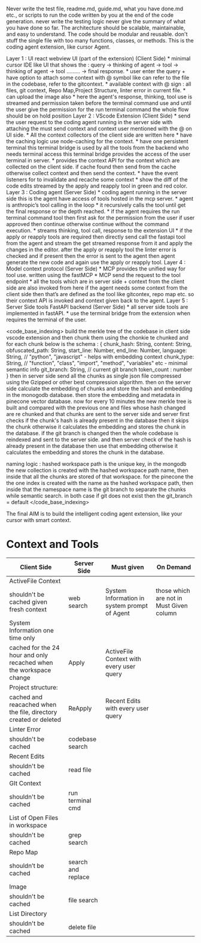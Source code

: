 Never write the test file, readme.md, guide.md, what you have done.md etc., or scripts to run the code written by you at the end of the code generation. never write the testing logic never give the summary of what you have done so far.
The architecture should be scalable, maintainable, and easy to understand. The code should be modular and reusable. don't stuff the single file with too many functions, classes, or methods.
This is the coding agent extension, like cursor Agent. 

<ARCHITECTURE>
Layer 1 : UI react webview UI (part of the extension) (Client Side)
* minimal cursor IDE like UI that shows the : query → thinking of agent → tool → thinking of agent → tool ……… → final response.
* user enter the query + have option to attach some context with @ symbol like can refer to the file in the codebase, refer to the gitcontext.
* available context with @ sign : all files, git context, Repo Map,Project Structure, linter error in current file.
* can upload the image also
* here the agent's response, thinking, tool use is streamed and permission taken before the terminal command use and until the user give the permission for the run terminal command the whole flow should be on hold position
Layer 2 : VScode Extension (Client Side)
* send the user request to the coding agent running in the server side with attaching the must send context and context user mentioned with the @ on UI side.
* All the context collectors of the client side are written here
* have the caching logic use node-caching for the context.
* have one persistent terminal this terminal bridge is used by all the tools from the backend who needs terminal access this terminal bridge provides the access of the user terminal in server.
* provides the context API for the context which are collected on the client side. if cache found then send from the cache otherwise collect context and then send the context.
* have the event listeners for to invalidate and recache some context
* show the diff of the code edits streamed by the apply and reapply tool in green and red color.
Layer 3 : Coding agent (Server Side)
* coding agent running in the server side this is the agent have access of tools hosted in the mcp server.
* agent is anthropic’s tool calling in the loop
* it recursively calls the tool until get the final response or the depth reached.
* if the agent requires the run terminal command tool then first ask for the permission from the user if user approved then continue otherwise continue without the command execution.
* streams thinking, tool call, response to the extension UI
* if the apply or reapply tools are required then directly send call the fastapi tool from the agent and stream the get streamed response from it and apply the changes in the editor. after the apply or reapply tool the linter error is checked and if present then the error is sent to the agent then agent generate the new code and again use the apply or reapply tool.
Layer 4 : Model context protocol (Server Side)
* MCP provides the unified way for tool use. written using the fastMCP
* MCP send the request to the tool endpoint
* all the tools which are in server side + context from the client side are also invoked from here if the agent needs some context from the client side then that’s are defined as the tool like gitcontex, repo map etc. so their context API is invoked and context given back to the agent.
Layer 5 : Server Side tools FastAPI backend (Server Side)
* all server side tools are implemented in fastAPI.
* use the terminal bridge from the extension when requires the terminal of the user.
</ARCHITECTURE>

<code_base_indexing>
build the merkle tree of the codebase in client side vscode extension and then chunk them using the chonkie te chunked and for each chunk below is the schema :
{
  chunk_hash: String,
  content: String, 
  obfuscated_path: String,
  start_line: Number,
  end_line: Number,
  language: String,           // "python", "javascript" - helps with embedding context
  chunk_type: String,         // "function", "class", "import", "method", "variables" etc  - minimal semantic info
  git_branch: String,         // current git branch
  token_count : number
}
then in server side send all the chunks as single json file compressed using the Gzipped or other best compression algorithm. then on the server side calculate the embedding of chunks and store the hash and embedding in the monogodb database. then store the embedding and metadata in pinecone vector database.
now for every 10 minutes the new merkle tree is built and compared with the previous one and files whose hash changed are re chunked and that chunks are sent to the server side and server first checks if the chunk's hash is already present in the database then it skips the chunk otherwise it calculates the embedding and stores the chunk in the database.
if the git branch is changed then the whole codebase is reindexed and sent to the server side. and then server check of the hash is already present in the database then use that embedding otherwise it calculates the embedding and stores the chunk in the database. 


naming logic :
hashed workspace path is the unique key, in the mongodb the new collection is created with the hashed workspace path name, then inside that all the chunks are stored of that workspace.
for the pinecone the the one index is created with the name as the hashed workspace path,
then inside that the namespace name is the git branch to separate the chunks while semantic search.
in both case if git does not exist then the git_branch = default
</code_base_indexing>

The final AIM is to build the intelligent coding agent extension, like your cursor with smart context.

# Context and Tools

| Client Side                                                        | Server Side        | Must given                                   | On Demand                                |
| ------------------------------------------------------------------ | ------------------ | -------------------------------------------- | ---------------------------------------- |
| ActiveFile Context                                                 |
| shouldn't be cached given fresh context                             | web search         | System Information in system prompt of Agent | those which are not in Must Given column |
| System Information one time only                                   |
| cached for the 24 hour and only recached when the workspace change | Apply              | ActiveFile Context with every user query     |                                          |
| Project structure:                                                 |
| cached and reacached when the file, directory created or deleted   | ReApply            | Recent Edits with every user query           |                                          |
| Linter Error                                                       |
| shouldn't be cached                                                 | codebase search    |                                              |                                          |
| Recent Edits                                                       |
| shouldn't be cached                                                 | read file          |                                              |                                          |
| GIt Context                                                        |
| shouldn't be cached                                                 | run terminal cmd   |                                              |                                          |
| List of Open Files in workspace                                    |
| shouldn't be cached                                                 | grep search        |                                              |                                          |
| Repo Map                                                           |
| shouldn’t be cached                                                | search and replace |                                              |                                          |
| Image                                                              |
| shouldn't be cached                                                 | file search        |                                              |                                          |
| List Directory                                                     |
| shouldn't be cached                                                 | delete file        |                                              |                                          |